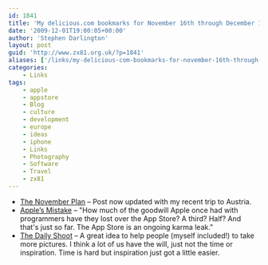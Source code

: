 ```yaml
---
id: 1841
title: 'My delicious.com bookmarks for November 16th through December 1st'
date: '2009-12-01T19:00:05+00:00'
author: 'Stephen Darlington'
layout: post
guid: 'http://www.zx81.org.uk/?p=1841'
aliases: ['/links/my-delicious-com-bookmarks-for-november-16th-through-december-1st.html']
categories:
    - Links
tags:
    - apple
    - appstore
    - Blog
    - culture
    - development
    - europe
    - ideas
    - iphone
    - Links
    - Photography
    - Software
    - Travel
    - zx81
---
```


- [The November Plan](/blog/the-november-plan.html) – Post now updated with my recent trip to Austria.
- [Apple’s Mistake](http://paulgraham.com/apple.html) – "How much of the goodwill Apple once had with programmers have they lost over the App Store? A third? Half? And that's just so far. The App Store is an ongoing karma leak."
- [The Daily Shoot](http://blog.duncandavidson.com/2009/11/the-daily-shoot.html) – A great idea to help people (myself included!) to take more pictures. I think a lot of us have the will, just not the time or inspiration. Time is hard but inspiration just got a little easier.
